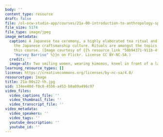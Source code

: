 ```yaml
---
body: ''
content_type: resource
draft: false
file: /ol-ocw-studio-app/courses/21a-00-introduction-to-anthropology-spring-2022/21a-00s22-th.jpg
file_size: 5174
file_type: image/jpeg
image_metadata:
  caption: A Japanese tea ceremony, a highly elaborated tea ritual and a pillar of
    the Japanese craftsmanship culture. Rituals are amongst the topics discussed in
    this course. (Image courtesy of {{% resource_link "50b94371-911b-4f67-bf42-d906aa970cb5"
    "Harvey Barriso" %}}n on Flickr. License CC BY-NC-SA.)
  credit: ''
  image-alt: Two smiling women, wearing kimonos, kneel in front of a large teapot.
learning_resource_types: []
license: https://creativecommons.org/licenses/by-nc-sa/4.0/
resourcetype: Image
title: 21a-00s22-th.jpg
uid: 134ee40d-f0c8-4556-a453-b8a09a496c97
video_files:
  video_captions_file: ''
  video_thumbnail_file: ''
  video_transcript_file: ''
video_metadata:
  video_speakers: ''
  video_tags: ''
  youtube_description: ''
  youtube_id: ''
---
```

